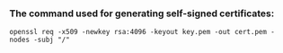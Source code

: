 ### The command used for generating self-signed certificates:

`openssl req -x509 -newkey rsa:4096 -keyout key.pem -out cert.pem -nodes -subj "/"`
